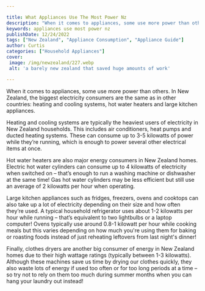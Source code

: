```yaml
---

title: What Appliances Use The Most Power Nz
description: "When it comes to appliances, some use more power than others. In New Zealand, the biggest electricity consumers are the same as in...check it out to learn"
keywords: appliances use most power nz
publishDate: 12/24/2022
tags: ["New Zealand", "Appliance Consumption", "Appliance Guide"]
author: Curtis
categories: ["Household Appliances"]
cover: 
 image: /img/newzealand/227.webp
 alt: 'a barely new zealand that saved huge amounts of work'

---
```


When it comes to appliances, some use more power than others. In New Zealand, the biggest electricity consumers are the same as in other countries: heating and cooling systems, hot water heaters and large kitchen appliances. 

Heating and cooling systems are typically the heaviest users of electricity in New Zealand households. This includes air conditioners, heat pumps and ducted heating systems. These can consume up to 3-5 kilowatts of power while they’re running, which is enough to power several other electrical items at once. 

Hot water heaters are also major energy consumers in New Zealand homes. Electric hot water cylinders can consume up to 4 kilowatts of electricity when switched on – that’s enough to run a washing machine or dishwasher at the same time! Gas hot water cylinders may be less efficient but still use an average of 2 kilowatts per hour when operating. 

Large kitchen appliances such as fridges, freezers, ovens and cooktops can also take up a lot of electricity depending on their size and how often they’re used. A typical household refrigerator uses about 1-2 kilowatts per hour while running – that’s equivalent to two lightbulbs or a laptop computer! Ovens typically use around 0.8-1 kilowatt per hour while cooking meals but this varies depending on how much you're using them for baking or roasting foods instead of just reheating leftovers from last night's dinner! 

Finally, clothes dryers are another big consumer of energy in New Zealand homes due to their high wattage ratings (typically between 1-3 kilowatts). Although these machines save us time by drying our clothes quickly, they also waste lots of energy if used too often or for too long periods at a time – so try not to rely on them too much during summer months when you can hang your laundry out instead!
